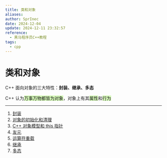 ```yaml
---
title: 类和对象
aliases: 
author: SprInec
date: 2024-12-04
update: 2024-12-11 23:32:57
reference:
  - 黑马程序员C++教程
tags:
  - cpp
---
```

# 类和对象

C++ 面向对象的三大特性：**封装、继承、多态**

C++ 认为<span style="background:#d3f8b6">万事万物都皆为对象</span>，对象上有其<span style="background:#d3f8b6">属性</span>和<span style="background:#d3f8b6">行为</span>

---

1. [封装](封装.md)
2. [对象的初始化和清理](对象的初始化和清理.md)
3. [C++ 对象模型和 this 指针](C++%20对象模型和%20this%20指针.md)
4. [友元](友元.md)
5. [运算符重载](运算符重载.md)
6. [继承](继承.md)
7. [多态](多态.md)
